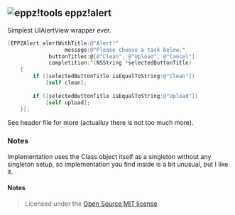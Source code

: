 ## ![eppz!tools](http://eppz.eu/layout/common/eppz_50_GitHub.png) eppz!alert
Simplest UIAlertView wrapper ever.
```Objective-C
[EPPZAlert alertWithTitle:@"Alert!"
                  message:@"Please choose a task below."
             buttonTitles:@[@"Clean", @"Upload", @"Cancel"]
             completition:^(NSString *selectedButtonTitle)
    {
        if ([selectedButtonTitle isEqualToString:@"Clean"])
            [self clean];
     
        if ([selectedButtonTitle isEqualToString:@"Upload"])
            [self upload];
    }];
```

See header file for more (actualluy there is not too much more).

### Notes
Implementation uses the Class object itself as a singleton without any singleton setup, so implementation you find inside is a bit unusual, but I like it.

#### Notes
> Licensed under the [Open Source MIT license](http://en.wikipedia.org/wiki/MIT_License).
